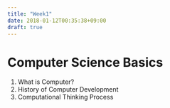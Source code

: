 ```yaml
---
title: "Week1"
date: 2018-01-12T00:35:38+09:00
draft: true
---
```


Computer Science Basics  
==========================
1. What is Computer?  
2. History of Computer Development  
3. Computational Thinking Process  